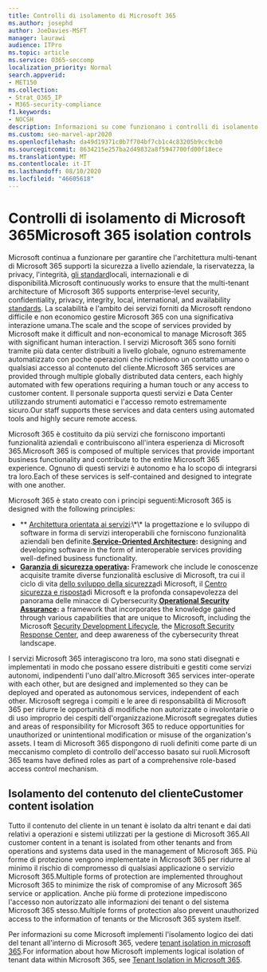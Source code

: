 ```yaml
---
title: Controlli di isolamento di Microsoft 365
ms.author: josephd
author: JoeDavies-MSFT
manager: laurawi
audience: ITPro
ms.topic: article
ms.service: O365-seccomp
localization_priority: Normal
search.appverid:
- MET150
ms.collection:
- Strat_O365_IP
- M365-security-compliance
f1.keywords:
- NOCSH
description: Informazioni su come funzionano i controlli di isolamento all'interno di Microsoft 365, consentendo ai servizi di interoperare o rimanere autonomi in base alle esigenze.
ms.custom: seo-marvel-apr2020
ms.openlocfilehash: da49d19371c0b7f704bf7cb1c4c83205b9cc9cb0
ms.sourcegitcommit: 8634215e257ba2d49832a8f5947700fd00f18ece
ms.translationtype: MT
ms.contentlocale: it-IT
ms.lasthandoff: 08/10/2020
ms.locfileid: "46605618"
---
```

# <a name="microsoft-365-isolation-controls"></a><span data-ttu-id="c05d0-103">Controlli di isolamento di Microsoft 365</span><span class="sxs-lookup"><span data-stu-id="c05d0-103">Microsoft 365 isolation controls</span></span> 

<span data-ttu-id="c05d0-104">Microsoft continua a funzionare per garantire che l'architettura multi-tenant di Microsoft 365 supporti la sicurezza a livello aziendale, la riservatezza, la privacy, l'integrità, [gli standard](https://www.microsoft.com/TrustCenter/Compliance?service=Office#Icons)locali, internazionali e di disponibilità.</span><span class="sxs-lookup"><span data-stu-id="c05d0-104">Microsoft continuously works to ensure that the multi-tenant architecture of Microsoft 365 supports enterprise-level security, confidentiality, privacy, integrity, local, international, and availability [standards](https://www.microsoft.com/TrustCenter/Compliance?service=Office#Icons).</span></span> <span data-ttu-id="c05d0-105">La scalabilità e l'ambito dei servizi forniti da Microsoft rendono difficile e non economico gestire Microsoft 365 con una significativa interazione umana.</span><span class="sxs-lookup"><span data-stu-id="c05d0-105">The scale and the scope of services provided by Microsoft make it difficult and non-economical to manage Microsoft 365 with significant human interaction.</span></span> <span data-ttu-id="c05d0-106">I servizi Microsoft 365 sono forniti tramite più data center distribuiti a livello globale, ognuno estremamente automatizzato con poche operazioni che richiedono un contatto umano o qualsiasi accesso al contenuto del cliente.</span><span class="sxs-lookup"><span data-stu-id="c05d0-106">Microsoft 365 services are provided through multiple globally distributed data centers, each highly automated with few operations requiring a human touch or any access to customer content.</span></span> <span data-ttu-id="c05d0-107">Il personale supporta questi servizi e Data Center utilizzando strumenti automatici e l'accesso remoto estremamente sicuro.</span><span class="sxs-lookup"><span data-stu-id="c05d0-107">Our staff supports these services and data centers using automated tools and highly secure remote access.</span></span> 

<span data-ttu-id="c05d0-108">Microsoft 365 è costituito da più servizi che forniscono importanti funzionalità aziendali e contribuiscono all'intera esperienza di Microsoft 365.</span><span class="sxs-lookup"><span data-stu-id="c05d0-108">Microsoft 365 is composed of multiple services that provide important business functionality and contribute to the entire Microsoft 365 experience.</span></span> <span data-ttu-id="c05d0-109">Ognuno di questi servizi è autonomo e ha lo scopo di integrarsi tra loro.</span><span class="sxs-lookup"><span data-stu-id="c05d0-109">Each of these services is self-contained and designed to integrate with one another.</span></span>

<span data-ttu-id="c05d0-110">Microsoft 365 è stato creato con i principi seguenti:</span><span class="sxs-lookup"><span data-stu-id="c05d0-110">Microsoft 365 is designed with the following principles:</span></span>

 - <span data-ttu-id="c05d0-111">\*\* [Architettura orientata ai servizi](https://docs.microsoft.com/previous-versions/aa480021(v=msdn.10)):\*\* la progettazione e lo sviluppo di software in forma di servizi interoperabili che forniscono funzionalità aziendali ben definite.</span><span class="sxs-lookup"><span data-stu-id="c05d0-111">**[Service-Oriented Architecture](https://docs.microsoft.com/previous-versions/aa480021(v=msdn.10)):** designing and developing software in the form of interoperable services providing well-defined business functionality.</span></span>
 - <span data-ttu-id="c05d0-112">**[Garanzia di sicurezza operativa](https://www.microsoft.com/download/details.aspx?id=40872):** Framework che include le conoscenze acquisite tramite diverse funzionalità esclusive di Microsoft, tra cui il ciclo di vita [dello sviluppo della sicurezza](https://www.microsoft.com/sdl/default.aspx)di Microsoft, il [Centro sicurezza e risposta](https://technet.microsoft.com/library/dn440717.aspx)di Microsoft e la profonda consapevolezza del panorama delle minacce di Cybersecurity.</span><span class="sxs-lookup"><span data-stu-id="c05d0-112">**[Operational Security Assurance](https://www.microsoft.com/download/details.aspx?id=40872):** a framework that incorporates the knowledge gained through various capabilities that are unique to Microsoft, including the Microsoft [Security Development Lifecycle](https://www.microsoft.com/sdl/default.aspx), the [Microsoft Security Response Center](https://technet.microsoft.com/library/dn440717.aspx), and deep awareness of the cybersecurity threat landscape.</span></span>

<span data-ttu-id="c05d0-113">I servizi Microsoft 365 interagiscono tra loro, ma sono stati disegnati e implementati in modo che possano essere distribuiti e gestiti come servizi autonomi, indipendenti l'uno dall'altro.</span><span class="sxs-lookup"><span data-stu-id="c05d0-113">Microsoft 365 services inter-operate with each other, but are designed and implemented so they can be deployed and operated as autonomous services, independent of each other.</span></span> <span data-ttu-id="c05d0-114">Microsoft segrega i compiti e le aree di responsabilità di Microsoft 365 per ridurre le opportunità di modifiche non autorizzate o involontarie o di uso improprio dei cespiti dell'organizzazione.</span><span class="sxs-lookup"><span data-stu-id="c05d0-114">Microsoft segregates duties and areas of responsibility for Microsoft 365 to reduce opportunities for unauthorized or unintentional modification or misuse of the organization's assets.</span></span> <span data-ttu-id="c05d0-115">I team di Microsoft 365 dispongono di ruoli definiti come parte di un meccanismo completo di controllo dell'accesso basato sui ruoli.</span><span class="sxs-lookup"><span data-stu-id="c05d0-115">Microsoft 365 teams have defined roles as part of a comprehensive role-based access control mechanism.</span></span>

## <a name="customer-content-isolation"></a><span data-ttu-id="c05d0-116">Isolamento del contenuto del cliente</span><span class="sxs-lookup"><span data-stu-id="c05d0-116">Customer content isolation</span></span>

<span data-ttu-id="c05d0-117">Tutto il contenuto del cliente in un tenant è isolato da altri tenant e dai dati relativi a operazioni e sistemi utilizzati per la gestione di Microsoft 365.</span><span class="sxs-lookup"><span data-stu-id="c05d0-117">All customer content in a tenant is isolated from other tenants and from operations and systems data used in the management of Microsoft 365.</span></span> <span data-ttu-id="c05d0-118">Più forme di protezione vengono implementate in Microsoft 365 per ridurre al minimo il rischio di compromesso di qualsiasi applicazione o servizio Microsoft 365.</span><span class="sxs-lookup"><span data-stu-id="c05d0-118">Multiple forms of protection are implemented throughout Microsoft 365 to minimize the risk of compromise of any Microsoft 365 service or application.</span></span> <span data-ttu-id="c05d0-119">Anche più forme di protezione impediscono l'accesso non autorizzato alle informazioni dei tenant o del sistema Microsoft 365 stesso.</span><span class="sxs-lookup"><span data-stu-id="c05d0-119">Multiple forms of protection also prevent unauthorized access to the information of tenants or the Microsoft 365 system itself.</span></span>

<span data-ttu-id="c05d0-120">Per informazioni su come Microsoft implementi l'isolamento logico dei dati del tenant all'interno di Microsoft 365, vedere [tenant isolation in microsoft 365](office-365-tenant-isolation-overview.md).</span><span class="sxs-lookup"><span data-stu-id="c05d0-120">For information about how Microsoft implements logical isolation of tenant data within Microsoft 365, see [Tenant Isolation in Microsoft 365](office-365-tenant-isolation-overview.md).</span></span>
